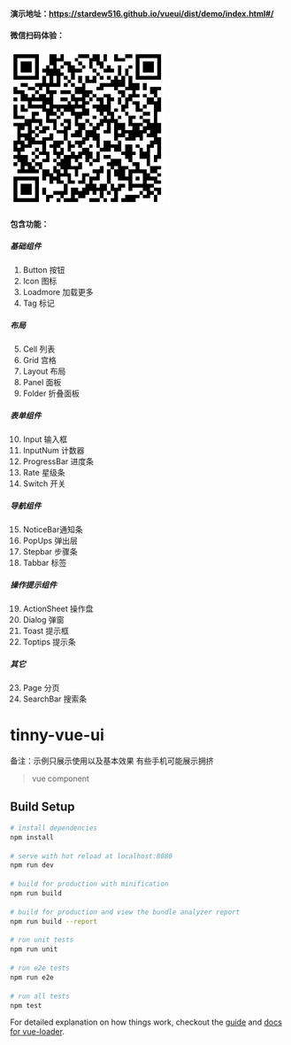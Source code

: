 #### 演示地址：https://stardew516.github.io/vueui/dist/demo/index.html#/
#### 微信扫码体验：
![vue组件扫码体验](https://raw.githubusercontent.com/stardew516/vueui/master/src/static/img/%E6%95%88%E6%9E%9C%E6%BC%94%E7%A4%BA.png)

#### 包含功能：  

##### 基础组件  

1. Button 按钮  
2. Icon 图标  
3. Loadmore 加载更多  
4. Tag 标记  
  
##### 布局

5. Cell 列表  
6. Grid 宫格  
7. Layout 布局  
8. Panel 面板  
9. Folder 折叠面板  

##### 表单组件

10. Input 输入框  
11. InputNum 计数器  
12. ProgressBar 进度条  
13. Rate 星级条  
14. Switch 开关  
  
##### 导航组件

15. NoticeBar通知条  
16. PopUps 弹出层  
17. Stepbar 步骤条  
18. Tabbar 标签  
  
##### 操作提示组件

19. ActionSheet 操作盘  
20. Dialog 弹窗  
21. Toast 提示框  
22. Toptips 提示条  

##### 其它

23. Page 分页  
24. SearchBar 搜索条  
  
# tinny-vue-ui


备注：示例只展示使用以及基本效果  有些手机可能展示拥挤  
> vue component

## Build Setup

``` bash
# install dependencies
npm install

# serve with hot reload at localhost:8080
npm run dev

# build for production with minification
npm run build

# build for production and view the bundle analyzer report
npm run build --report

# run unit tests
npm run unit

# run e2e tests
npm run e2e

# run all tests
npm test
```

For detailed explanation on how things work, checkout the [guide](http://vuejs-templates.github.io/webpack/) and [docs for vue-loader](http://vuejs.github.io/vue-loader).
